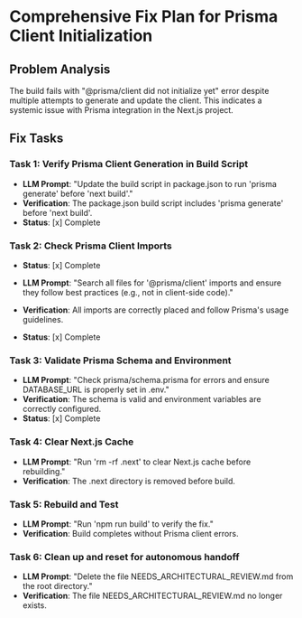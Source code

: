 # Comprehensive Fix Plan for Prisma Client Initialization

## Problem Analysis
The build fails with "@prisma/client did not initialize yet" error despite multiple attempts to generate and update the client. This indicates a systemic issue with Prisma integration in the Next.js project.

## Fix Tasks

### Task 1: Verify Prisma Client Generation in Build Script
- **LLM Prompt**: "Update the build script in package.json to run 'prisma generate' before 'next build'."
- **Verification**: The package.json build script includes 'prisma generate' before 'next build'.
- **Status**: [x] Complete

### Task 2: Check Prisma Client Imports
- **Status**: [x] Complete
- **LLM Prompt**: "Search all files for '@prisma/client' imports and ensure they follow best practices (e.g., not in client-side code)."
- **Verification**: All imports are correctly placed and follow Prisma's usage guidelines.

- **Status**: [x] Complete
### Task 3: Validate Prisma Schema and Environment
- **LLM Prompt**: "Check prisma/schema.prisma for errors and ensure DATABASE_URL is properly set in .env."
- **Verification**: The schema is valid and environment variables are correctly configured.
- **Status**: [x] Complete

### Task 4: Clear Next.js Cache
- **LLM Prompt**: "Run 'rm -rf .next' to clear Next.js cache before rebuilding."
- **Verification**: The .next directory is removed before build.

### Task 5: Rebuild and Test
- **LLM Prompt**: "Run 'npm run build' to verify the fix."
- **Verification**: Build completes without Prisma client errors.

### Task 6: Clean up and reset for autonomous handoff
- **LLM Prompt**: "Delete the file NEEDS_ARCHITECTURAL_REVIEW.md from the root directory."
- **Verification**: The file NEEDS_ARCHITECTURAL_REVIEW.md no longer exists.